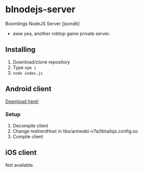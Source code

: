 # blnodejs-server
Boomlings NodeJS Server *[jsondb]*
* aww yea, another robtop game private server.

## Installing
1. Download/clone repository
2. Type `npm i`
3. `node index.js`

## Android client
[Download here!](https://mega.nz/file/XvADCaiY#TzCoMOSrtvJPESIcKjOsN8QgGXsUAY6w-cX0xhr7WJo)
### Setup
1. Decompile client
2. Change redirectHost in libs/armeabi-v7a/libtailsjs.config.so
3. Compile client

## iOS client
Not available.